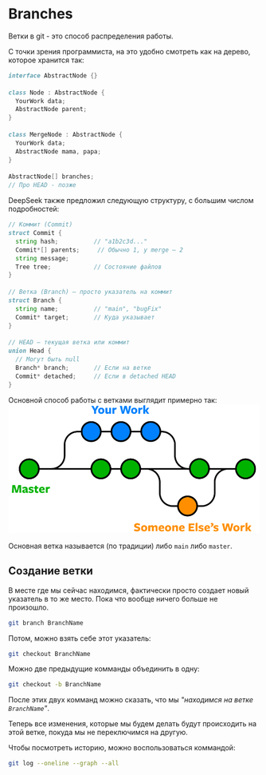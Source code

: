 # Branches
Ветки в git - это способ распределения работы.

С точки зрения программиста, на это удобно смотреть как на дерево, которое хранится так:

```d
interface AbstractNode {}

class Node : AbstractNode {
  YourWork data;
  AbstractNode parent;
}

class MergeNode : AbstractNode {
  YourWork data;
  AbstractNode mama, papa;
}

AbstractNode[] branches;
// Про HEAD - позже
```

DeepSeek также предложил следующую структуру, с большим числом подробностей:
```d
// Коммит (Commit)
struct Commit {
  string hash;          // "a1b2c3d..."
  Commit*[] parents;     // Обычно 1, у merge — 2
  string message;
  Tree tree;            // Состояние файлов
}

// Ветка (Branch) — просто указатель на коммит
struct Branch {
  string name;          // "main", "bugFix"
  Commit* target;       // Куда указывает
}

// HEAD — текущая ветка или коммит
union Head {
  // Могут быть null
  Branch* branch;       // Если на ветке
  Commit* detached;     // Если в detached HEAD
}
```

Основной способ работы с ветками выглядит примерно так:
![](images/branch-merge.png)

Основная ветка называется (по традиции) либо `main` либо `master`.

## Создание ветки
В месте где мы сейчас находимся, фактически просто создает новый указатель в то же место. Пока что вообще ничего больше не произошло.
```sh
git branch BranchName
```

Потом, можно взять себе этот указатель:
```sh
git checkout BranchName
```

Можно две предыдущие комманды объединить в одну:
```sh
git checkout -b BranchName
```

После этих двух комманд можно сказать, что мы *"находимся на ветке `BranchName`"*.

Теперь все изменения, которые мы будем делать будут происходить на этой ветке, покуда мы не переключимся на другую.

Чтобы посмотреть историю, можно воспользоваться коммандой:
```sh
git log --oneline --graph --all
```